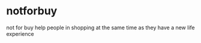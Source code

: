 notforbuy
=========

not for buy help people in shopping at the same time as they have a new life experience